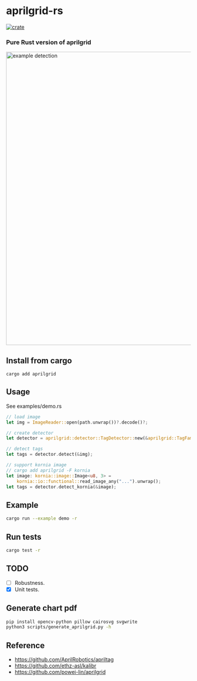 # aprilgrid-rs
[![crate](https://img.shields.io/crates/v/aprilgrid.svg)](https://crates.io/crates/aprilgrid)

### Pure Rust version of aprilgrid


<img src="docs/example.png" width="800" alt="example detection">

## Install from cargo
```
cargo add aprilgrid
```

## Usage
See examples/demo.rs

```rust
// load image
let img = ImageReader::open(path.unwrap())?.decode()?;

// create detector
let detector = aprilgrid::detector::TagDetector::new(&aprilgrid::TagFamily::T36H11, None);

// detect tags
let tags = detector.detect(&img);

// support kornia image
// cargo add aprilgrid -F kornia
let image: kornia::image::Image<u8, 3> =
    kornia::io::functional::read_image_any("...").unwrap();
let tags = detector.detect_kornia(&image);
```

## Example
```sh
cargo run --example demo -r
```

## Run tests
```sh
cargo test -r
```

## TODO
- [ ] Robustness.
- [x] Unit tests.

## Generate chart pdf
```sh
pip install opencv-python pillow cairosvg svgwrite
python3 scripts/generate_aprilgrid.py -h
```

## Reference
- https://github.com/AprilRobotics/apriltag
- https://github.com/ethz-asl/kalibr
- https://github.com/powei-lin/aprilgrid
